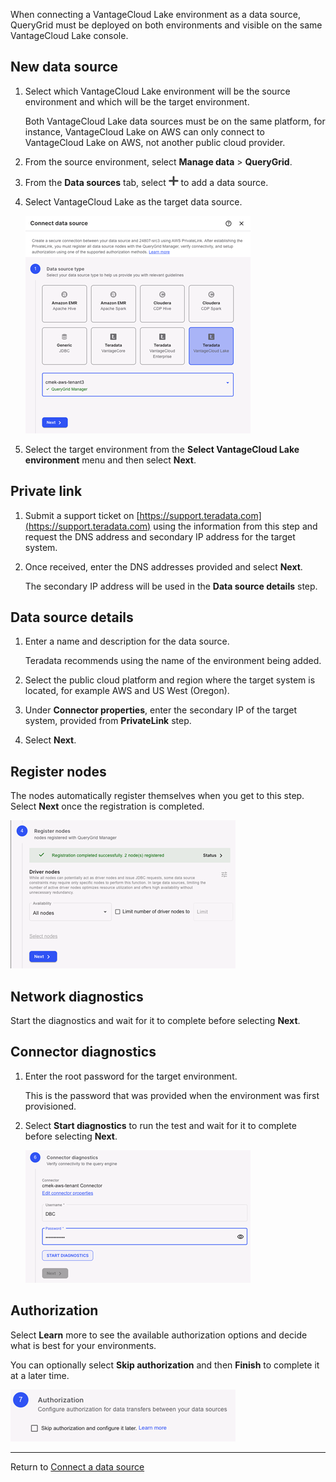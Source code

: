 When connecting a VantageCloud Lake environment as a data source, QueryGrid must be deployed on both environments and visible on the same VantageCloud Lake console.

## New data source


1.  Select which VantageCloud Lake environment will be the source environment and which will be the target environment.

    Both VantageCloud Lake data sources must be on the same platform, for instance, VantageCloud Lake on AWS can only connect to VantageCloud Lake on AWS, not another public cloud provider.


1.  From the source environment, select **Manage data** > **QueryGrid**.


1.  From the **Data sources** tab, select ![Plus sign to add](Images/gdy1625181386091.png) to add a data source.


1.  Select VantageCloud Lake as the target data source.

    ![QueryGrid data source](Images/euj1724287834509.png)


1.  Select the target environment from the **Select VantageCloud Lake environment** menu and then select **Next**.


## Private link


1.  Submit a support ticket on [https://support.teradata.com](https://support.teradata.com) using the information from this step and request the DNS address and secondary IP address for the target system.


1.  Once received, enter the DNS addresses provided and select **Next**.

    The secondary IP address will be used in the **Data source details** step.


## Data source details


1.  Enter a name and description for the data source.

    Teradata recommends using the name of the environment being added.


1.  Select the public cloud platform and region where the target system is located, for example AWS and US West (Oregon).


1.  Under **Connector properties**, enter the secondary IP of the target system, provided from **PrivateLink** step.


1.  Select **Next**.


## Register nodes


The nodes automatically register themselves when you get to this step. Select **Next** once the registration is completed.

![QueryGrid node registration](Images/rlr1724288508418.png)

## Network diagnostics


Start the diagnostics and wait for it to complete before selecting **Next**.

## Connector diagnostics


1.  Enter the root password for the target environment.

    This is the password that was provided when the environment was first provisioned.


1.  Select **Start diagnostics** to run the test and wait for it to complete before selecting **Next**.

    ![QueryGrid connector diagnostics](Images/rlm1724288803062.png)


## Authorization


Select **Learn** more to see the available authorization options and decide what is best for your environments.

You can optionally select **Skip authorization** and then **Finish** to complete it at a later time.

![QueryGrid connector authorization](Images/imr1724288993792.png)

---

Return to [Connect a data source](znp1640282079399.md)

